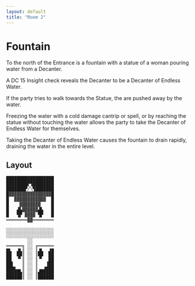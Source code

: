 ```yaml
---
layout: default
title: "Room 2"
---
```


# Fountain

To the north of the Entrance is a fountain with a statue of a woman pouring water from a Decanter.

A DC 15 Insight check reveals the Decanter to be a Decanter of Endless Water.

If the party tries to walk towards the Statue, the are pushed away by the water.

Freezing the water with a cold damage cantrip or spell, or by reaching the statue without touching the water allows the party to take the Decanter of Endless Water for themselves.

Taking the Decanter of Endless Water causes the fountain to drain rapidly, draining the water in the entire level.

## Layout

```
██████████████████
████████▛▜████████
███████▛╱╲▜███████
█▓▓▓▓▓▓▓▓▓▓▓▓▓▓▓▓█
█  ▓▓▓▓▓▓▓▓▓▓▓▓  █
█    ▓▓▓▓▓▓▓▓    █
█   ▟▙▓▓▓▓▓▓▟▙   █
█   ▜▛ ▓▓▓▓ ▜▛   █
════════▓▓════════
                  
░░░░░░░░░░░░░░░░░░
░░░░░░░░░░░░░░░░░░
        ░░        
══════╗ ░░ ╔══════
█▙  ▟▙║ ░░ ║▟▙  ▟█
██  ▜▛║ ░░ ║▜▛  ██
██▖   ║ ░░ ║   ▗██
██▙▖  ║ ░░ ║  ▗▟██
█████▙║ ░░ ║▟█████
██████║ ░░ ║██████
```